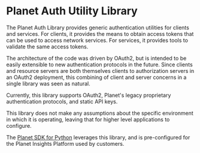 # Planet Auth Utility Library

The Planet Auth Library provides generic authentication utilities for clients
and services.  For clients, it provides the means to obtain access tokens that
can be used to access network services.  For services, it provides tools to
validate the same access tokens.

The architecture of the code was driven by OAuth2, but is intended to be easily
extensible to new authentication protocols in the future.  Since clients
and resource servers are both themselves clients to authorization servers in
an OAuth2 deployment, this combining of client and server concerns in a single
library was seen as natural.

Currently, this library supports OAuth2, Planet's legacy proprietary
authentication protocols, and static API keys.

This library does not make any assumptions about the specific environment in which
it is operating, leaving that for higher level applications to configure.

The [Planet SDK for Python](https://developers.planet.com/docs/pythonclient/)
leverages this library, and is pre-configured for the Planet Insights Platform used
by customers.
